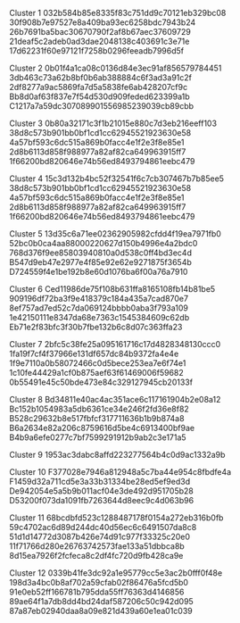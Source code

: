 Cluster 1
032b584b85e8335f83c751dd9c70121eb329bc08
30f908b7e97527e8a409ba93ec6258bdc7943b24
26b7691ba5bac30670790f2af8b67aec37609729
21deaf5c2adeb0ad3dae2048138c403691c3e71e
17d62231f60e97121f7258b0296feeadb7996d5f

Cluster 2
0b01f4a1ca08c0136d84e3ec91af856579784451
3db463c73a62b8bf0b6ab388884c6f3ad3a91c2f
2df8277a9ac5869fa7d5a5838fe6ab428207cf9c
Bb8d0af63f837e7f54d530d909feded623399a1b
C1217a7a59dc307089901556985239039cb89cbb

Cluster 3
0b80a32171c3f1b21015e880c7d3eb216eeff103
38d8c573b901bb0bf1cd1cc62945521923630e58
4a57bf593c6dc515a869b0facc4e1f2e3f8e85e1
2d8b6113d858f988977a82af82ca649963915ff7
1f66200bd820646e74b56ed8493794861eebc479

Cluster 4
15c3d132b4bc52f32541f6c7cb307467b7b85ee5
38d8c573b901bb0bf1cd1cc62945521923630e58
4a57bf593c6dc515a869b0facc4e1f2e3f8e85e1
2d8b6113d858f988977a82af82ca649963915ff7
1f66200bd820646e74b56ed8493794861eebc479

Cluster 5
13d35c6a71ee02362905982cfdd4f19ea7971fb0
52bc0b0ca4aa88000220627d150b4996e4a2bdc0
768d376f9ee85803940810a0d538c0ff4bd3ec4d
B547d9eb47e2977e4f85e92e62e9271875f3654b
D724559f4e1be192b8e60d1076ba6f00a76a7910

Cluster 6
Ced11986de75f108b631ffa8165108fb14b81be5
909196df72ba3f9e418379c184a435a7cad870e7
8ef757ad7ed52c7da069124bbbb0aba3f793a109
1e42150111e8347da68e7363c1545384609c62db
Eb71e2f83bfc3f30b7fbe132b6c8d07c363ffa23

Cluster 7
2bfc5c38fe25a095161716c17d4828348130ccc0
1fa19f7cf4f37966e131df657dc84b9372fa4e4e
1f9e7110a0b58072466c0d5bece253ea7e6f74e1
1c10fe44429a1cf0b875aef63f61469006f59682
0b55491e45c50bde473e84c329127945cb20133f

Cluster 8
Bd34811e40ac4ac351ace6c117161904b2e08a12
Bc152b1054983a5db6361ce34e246f2fd36e8f82
B528c29632b8e517fbfcf317711636b1b9b874a8
B6a2634e82a206c8759616d5be4c6913400bf9ae
B4b9a6efe0277c7bf7599291912b9ab2c3e171a5

Cluster 9
1953ac3dabc8affd223277564b4c0d9ac1332a9b

Cluster 10
F377028e7946a812948a5c7ba44e954c8fbdfe4a
F1459d32a711cd5e3a33b31334be28ed5ef9ed3d
De942054e5a5b9b011acf04e3de492d951705b28
D53200f073da1091fb7263644d8eec9c4d063b96

Cluster 11
68bcdbfd523c1288487178f0154a272eb316b0fb
59c4702ac6d89d244dc40d56ec6c6491507da8c8
51d1d14772d3087b426e74d91c977f33325c20e0
11f71766d280e26763742573fae133a51dbbca8b
8d15ea7926f2fcfeca8c2df4fc720d9fb428ca9e

Cluster 12
0339b41fe3dc92a1e95779cc5e3ac2b0fff0f48e
198d3a4bc0b8af702a59cfab02f86476a5fcd5b0
91e0eb52ff166781b795dda55ff76363d4146856
89ae64f1a7db8dd4bd24daf587206c50c942d095
87a87eb02940daa8a09e821d439a60e1ea01c039